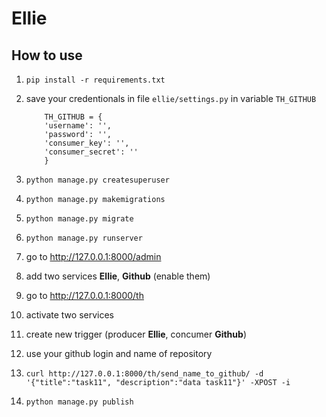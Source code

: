 # Ellie
## How to use

1. `pip install -r requirements.txt`
1. save your credentionals in file `ellie/settings.py` in variable `TH_GITHUB`

    ```
        TH_GITHUB = {
        'username': '',
        'password': '',
        'consumer_key': '',
        'consumer_secret': ''
        }
    ```

1. `python manage.py createsuperuser`
1. `python manage.py makemigrations`
1. `python manage.py migrate`

1. `python manage.py runserver`

1. go to http://127.0.0.1:8000/admin
1. add two services **Ellie**, **Github** (enable them)
1. go to http://127.0.0.1:8000/th
1. activate two services 
1. create new trigger (producer **Ellie**, concumer **Github**)
1. use your github login and name of repository
1. `curl http://127.0.0.1:8000/th/send_name_to_github/ -d '{"title":"task11", "description":"data task11"}' -XPOST -i`
1. `python manage.py publish`

